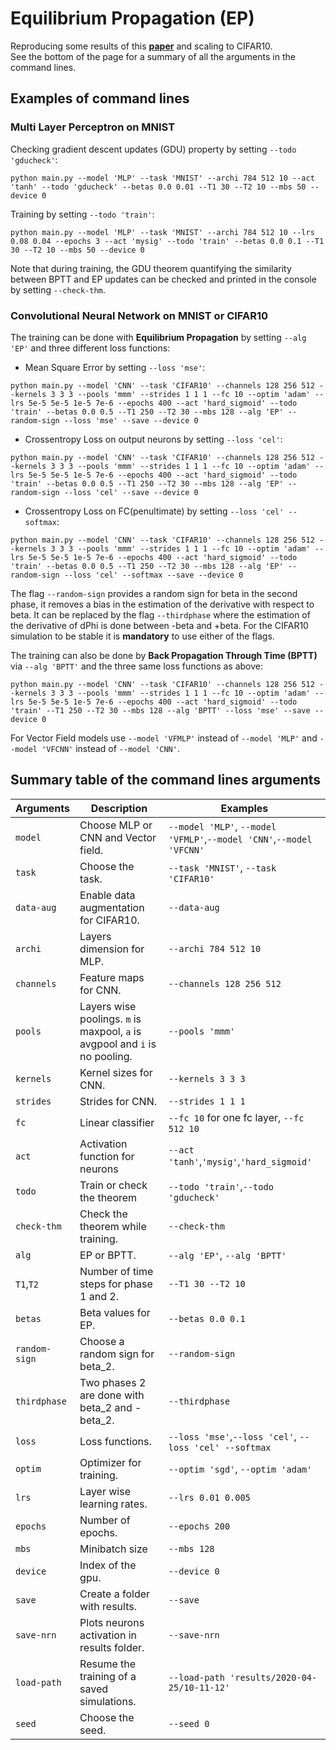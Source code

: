 # Equilibrium Propagation (EP)  

Reproducing some results of this __[paper](https://arxiv.org/pdf/1905.13633.pdf)__ and scaling to CIFAR10.  
See the bottom of the page for a summary of all the arguments in the command lines.

## Examples of command lines  
### Multi Layer Perceptron on MNIST  

Checking gradient descent updates (GDU) property by setting `--todo 'gducheck'`:  
```
python main.py --model 'MLP' --task 'MNIST' --archi 784 512 10 --act 'tanh' --todo 'gducheck' --betas 0.0 0.01 --T1 30 --T2 10 --mbs 50 --device 0  
```

Training by setting `--todo 'train'`:  
```
python main.py --model 'MLP' --task 'MNIST' --archi 784 512 10 --lrs 0.08 0.04 --epochs 3 --act 'mysig' --todo 'train' --betas 0.0 0.1 --T1 30 --T2 10 --mbs 50 --device 0  
```
Note that during training, the GDU theorem quantifying the similarity between BPTT and EP updates can be checked and printed in the console by setting `--check-thm`.  

### Convolutional Neural Network on MNIST or CIFAR10    

The training can be done with **Equilibrium Propagation**  by setting `--alg 'EP'` and three different loss functions:

+ Mean Square Error by setting `--loss 'mse'`:

```
python main.py --model 'CNN' --task 'CIFAR10' --channels 128 256 512 --kernels 3 3 3 --pools 'mmm' --strides 1 1 1 --fc 10 --optim 'adam' --lrs 5e-5 5e-5 1e-5 7e-6 --epochs 400 --act 'hard_sigmoid' --todo 'train' --betas 0.0 0.5 --T1 250 --T2 30 --mbs 128 --alg 'EP' --random-sign --loss 'mse' --save --device 0
```

+ Crossentropy Loss on output neurons by setting `--loss 'cel'`:

```
python main.py --model 'CNN' --task 'CIFAR10' --channels 128 256 512 --kernels 3 3 3 --pools 'mmm' --strides 1 1 1 --fc 10 --optim 'adam' --lrs 5e-5 5e-5 1e-5 7e-6 --epochs 400 --act 'hard_sigmoid' --todo 'train' --betas 0.0 0.5 --T1 250 --T2 30 --mbs 128 --alg 'EP' --random-sign --loss 'cel' --save --device 0
```

+ Crossentropy Loss on FC(penultimate) by setting `--loss 'cel' --softmax`:

```
python main.py --model 'CNN' --task 'CIFAR10' --channels 128 256 512 --kernels 3 3 3 --pools 'mmm' --strides 1 1 1 --fc 10 --optim 'adam' --lrs 5e-5 5e-5 1e-5 7e-6 --epochs 400 --act 'hard_sigmoid' --todo 'train' --betas 0.0 0.5 --T1 250 --T2 30 --mbs 128 --alg 'EP' --random-sign --loss 'cel' --softmax --save --device 0
```

The flag `--random-sign` provides a random sign for beta in the second phase, it removes a bias in the estimation of the derivative with respect to beta. It can be replaced by the flag `--thirdphase` where the estimation of the derivative of dPhi is done between -beta and +beta. For the CIFAR10 simulation to be stable it is **mandatory** to use either of the flags.

The training can also be done by **Back Propagation Through Time (BPTT)** via `--alg 'BPTT'` and the three same loss functions as above: 

```
python main.py --model 'CNN' --task 'CIFAR10' --channels 128 256 512 --kernels 3 3 3 --pools 'mmm' --strides 1 1 1 --fc 10 --optim 'adam' --lrs 5e-5 5e-5 1e-5 7e-6 --epochs 400 --act 'hard_sigmoid' --todo 'train' --T1 250 --T2 30 --mbs 128 --alg 'BPTT' --loss 'mse' --save --device 0
```

For Vector Field models use `--model 'VFMLP'` instead of `--model 'MLP'` and `--model 'VFCNN'` instead of `--model 'CNN'`.


## Summary table of the command lines arguments  

|Arguments|Description|Examples|
|-------|---------|------|
|`model`|Choose MLP or CNN and Vector field.|`--model 'MLP'`, `--model 'VFMLP'`,`--model 'CNN'`,`--model 'VFCNN'`|
|`task`|Choose the task.|`--task 'MNIST'`, `--task 'CIFAR10'`|
|`data-aug`|Enable data augmentation for CIFAR10.|`--data-aug`|
|`archi`|Layers dimension for MLP.|`--archi 784 512 10`|
|`channels`|Feature maps for CNN.|`--channels 128 256 512`|
|`pools`|Layers wise poolings. `m` is maxpool, `a` is avgpool and `i` is no pooling.|`--pools 'mmm'`|
|`kernels`|Kernel sizes for CNN.|`--kernels 3 3 3`|
|`strides`|Strides for CNN.|`--strides 1 1 1`|
|`fc`|Linear classifier|`--fc 10` for one fc layer, `--fc 512 10`|
|`act`|Activation function for neurons|`--act 'tanh'`,`'mysig'`,`'hard_sigmoid'`|
|`todo`|Train or check the theorem|`--todo 'train'`,`--todo 'gducheck'`|
|`check-thm`|Check the theorem while training.|`--check-thm`|
|`alg`|EP or BPTT.|`--alg 'EP'`, `--alg 'BPTT'`|
|`T1`,`T2`|Number of time steps for phase 1 and 2.|`--T1 30 --T2 10`|
|`betas`|Beta values for EP.|`--betas 0.0 0.1`|
|`random-sign`|Choose a random sign for beta_2.|`--random-sign`|
|`thirdphase`|Two phases 2 are done with beta_2 and -beta_2.|`--thirdphase`|
|`loss`|Loss functions.|`--loss 'mse'`,`--loss 'cel'`, `--loss 'cel' --softmax`|
|`optim`|Optimizer for training.|`--optim 'sgd'`, `--optim 'adam'`|
|`lrs`|Layer wise learning rates.|`--lrs 0.01 0.005`|
|`epochs`|Number of epochs.|`--epochs 200`|
|`mbs`|Minibatch size|`--mbs 128`|
|`device`|Index of the gpu.|`--device 0`|
|`save`|Create a folder with results.|`--save`|
|`save-nrn`|Plots neurons activation in results folder.|`--save-nrn`|
|`load-path`|Resume the training of a saved simulations.|`--load-path 'results/2020-04-25/10-11-12'`|
|`seed`|Choose the seed.|`--seed 0`|
